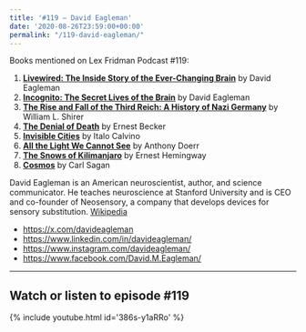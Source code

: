 ```yaml
---
title: '#119 – David Eagleman'
date: '2020-08-26T23:59:00+00:00'
permalink: "/119-david-eagleman/"
---
```


Books mentioned on Lex Fridman Podcast #119:

1. <b><a href="https://amzn.to/3VSxRvl" target="_blank" rel="sponsored noopener noreferrer">Livewired: The Inside Story of the Ever-Changing Brain</a></b> by David Eagleman
2. <b><a href="https://amzn.to/3ViNNXN" target="_blank" rel="sponsored noopener noreferrer">Incognito: The Secret Lives of the Brain</a></b> by David Eagleman
3. <b><a href="https://amzn.to/3UhINkS" target="_blank" rel="sponsored noopener noreferrer">The Rise and Fall of the Third Reich: A History of Nazi Germany</a></b> by William L. Shirer
4. <b><a href="https://amzn.to/3UgSZda" target="_blank" rel="sponsored noopener noreferrer">The Denial of Death</a></b> by Ernest Becker
5. <b><a href="https://amzn.to/3XJI66A" target="_blank" rel="sponsored noopener noreferrer">Invisible Cities</a></b> by Italo Calvino
6. <b><a href="https://amzn.to/3GPz426" target="_blank" rel="sponsored noopener noreferrer">All the Light We Cannot See</a></b> by Anthony Doerr
7. <b><a href="https://amzn.to/3gMa15o" target="_blank" rel="sponsored noopener noreferrer">The Snows of Kilimanjaro</a></b> by Ernest Hemingway
8. <b><a href="https://amzn.to/3gLnDh6" target="_blank" rel="sponsored noopener noreferrer">Cosmos</a></b> by Carl Sagan

<!--more-->

David Eagleman is an American neuroscientist, author, and science communicator. He teaches neuroscience at Stanford University and is CEO and co-founder of Neosensory, a company that develops devices for sensory substitution. <a href="https://en.wikipedia.org/wiki/David_Eagleman" target="_blank">Wikipedia</a>

- <a href="https://x.com/davideagleman" target="_blank">https://x.com/davideagleman</a>
- <a href="https://www.linkedin.com/in/davideagleman/" target="_blank">https://www.linkedin.com/in/davideagleman/</a>
- <a href="https://www.instagram.com/davideagleman/" target="_blank">https://www.instagram.com/davideagleman/</a>
- <a href="https://www.facebook.com/David.M.Eagleman/" target="_blank">https://www.facebook.com/David.M.Eagleman/</a>

- - - - - -

## Watch or listen to episode #119

{% include youtube.html id='386s-y1aRRo' %}